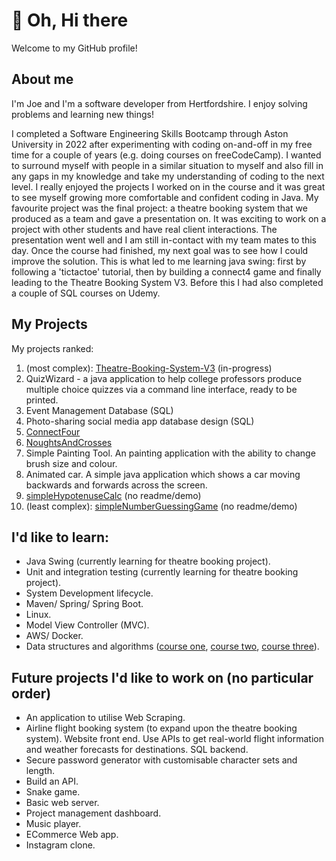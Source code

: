 # 👋 Oh, Hi there
Welcome to my GitHub profile! 
## About me
I'm Joe and I'm a software developer from Hertfordshire. I enjoy solving problems and learning new things!

I completed a Software Engineering Skills Bootcamp through Aston University in 2022 after experimenting with coding on-and-off in my free time for a couple of years (e.g. doing courses on freeCodeCamp). I wanted to surround myself with people in a similar situation to myself and also fill in any gaps in my knowledge and take my understanding of coding to the next level. I really enjoyed the projects I worked on in the course and it was great to see myself growing more comfortable and confident coding in Java. My favourite project was the final project: a theatre booking system that we produced as a team and gave a presentation on. It was exciting to work on a project with other students and have real client interactions. The presentation went well and I am still in-contact with my team mates to this day. Once the course had finished, my next goal was to see how I could improve the solution. This is what led to me learning java swing: first by following a 'tictactoe' tutorial, then by building a connect4 game and finally leading to the Theatre Booking System V3. Before this I had also completed a couple of SQL courses on Udemy.

## My Projects
My projects ranked:
1. (most complex): [Theatre-Booking-System-V3](https://github.com/J-Mint/Theatre-Booking-System-V3) (in-progress)
2. QuizWizard - a java application to help college professors produce multiple choice quizzes via a command line interface, ready to be printed. 
3. Event Management Database (SQL)
4. Photo-sharing social media app database design (SQL)
5. [ConnectFour](https://github.com/J-Mint/ConnectFour)
6. [NoughtsAndCrosses](https://github.com/J-Mint/NoughtsAndCrosses)
7. Simple Painting Tool. An painting application with the ability to change brush size and colour.
8. Animated car. A simple java application which shows a car moving backwards and forwards across the screen.
9. [simpleHypotenuseCalc](https://github.com/J-Mint/simpleHypotenuseCalc) (no readme/demo)
10. (least complex): [simpleNumberGuessingGame](https://github.com/J-Mint/simpleNumberGuessingGame) (no readme/demo)

## I'd like to learn:
- Java Swing (currently learning for theatre booking project).
- Unit and integration testing (currently learning for theatre booking project).
- System Development lifecycle.
- Maven/ Spring/ Spring Boot.
- Linux.
- Model View Controller (MVC).
- AWS/ Docker.
- Data structures and algorithms ([course one](https://www.coursera.org/learn/algorithms-part1), [course two](https://sp21.datastructur.es/), [course three](https://ocw.mit.edu/courses/6-006-introduction-to-algorithms-fall-2011/video_galleries/lecture-videos/)).

## Future projects I'd like to work on (no particular order)
- An application to utilise Web Scraping.
- Airline flight booking system (to expand upon the theatre booking system). Website front end. Use APIs to get real-world flight information and weather forecasts for destinations. SQL backend.
- Secure password generator with customisable character sets and length. 
- Build an API.
- Snake game.
- Basic web server.
- Project management dashboard.
- Music player.
- ECommerce Web app.
- Instagram clone.


<!--
**J-Mint/J-Mint** is a ✨ _special_ ✨ repository because its `README.md` (this file) appears on your GitHub profile.

Here are some ideas to get you started:

- 🔭 I’m currently working on ...
- 🌱 I’m currently learning ...
- 👯 I’m looking to collaborate on ...
- 🤔 I’m looking for help with ...
- 💬 Ask me about ...
- 📫 How to reach me: ...
- 😄 Pronouns: ...
- ⚡ Fun fact: ...
-->
